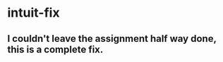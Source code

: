 # intuit-fix

I couldn't leave the assignment half way done, this is a complete fix.
-------------------------------------------------------------------------